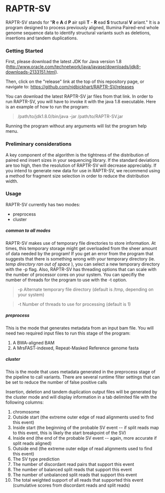 RAPTR-SV
====

RAPTR-SV stands for "**R** e **A** d **P** air spli **T** - **R** ead **S** tructural **V** ariant." It is a program designed to process previously aligned, Illumina Paired-end whole genome sequence data to identify structural variants such as deletions, insertions and tandem duplications.

### Getting Started
First, please download the latest JDK for Java version 1.8 (http://www.oracle.com/technetwork/java/javase/downloads/jdk8-downloads-2133151.html).

Then, click on the "release" link at the top of this repository page, or navigate to: https://github.com/njdbickhart/RAPTR-SV/releases

You can download the latest RAPTR-SV jar files from that link. In order to run RAPTR-SV, you will have to invoke it with the java 1.8 executable. Here is an example of how to run the program:

> /path/to/jdk1.8.0/bin/java -jar /path/to/RAPTR-SV.jar

Running the program without any arguments will list the program help menu.

### Preliminary considerations
A key component of the algorithm is the tightness of the distribution of paired end insert sizes in your sequencing library. If the standard deviations are too high, then the resolution of RAPTR-SV will decrease appreciably. If you intend to generate new data for use in RAPTR-SV, we recommend using a method for fragment size selection in order to reduce the distribution width. 

### Usage
RAPTR-SV currently has two modes:
  * preprocess
  * cluster

##### common to all modes
RAPTR-SV makes use of temporary file directories to store information. At times, this temporary storage might get overloaded from the sheer amount of data needed by the program! If you get an error from the program that suggests that there is something wrong with your temporary directory (ie. _temp_ _directory_ _ran_ _out_ _of_ _space_ ), you can select a new temporary directory with the -p flag. Also, RAPTR-SV has threading options that can scale with the number of processor cores on your system. You can specifiy the number of threads for the program to use with the -t option.

> -p  Alternate temporary file directory (default is /tmp, depending on your system)

> -t  Number of threads to use for processing (default is 1)

##### preprocess
This is the mode that generates metadata from an input bam file. You will need two required input files to run this stage of the program:
  1. A BWA-aligned BAM
  2. A MrsFAST-indexed, Repeat-Masked Reference genome fasta

##### cluster
This is the mode that uses metadata generated in the preprocess stage of the pipeline to call variants. There are several runtime filter settings that can be set to reduce the number of false positive calls

Insertion, deletion and tandem duplication output files will be generated by the cluster mode and will display information in a tab delimited file with the following columns:
  1. chromosome
  2. Outside start (the extreme outer edge of read alignments used to find this event)
  3. Inside start (the beginning of the probable SV event -- if split reads map to this event, this is likely the start breakpoint of the SV)
  4. Inside end (the end of the probable SV event -- again, more accurate if split reads aligned)
  5. Outside end (the extreme outer edge of read alignments used to find this event)
  6. The SV type prediction
  7. The number of discordant read pairs that support this event
  8. The number of balanced split reads that support this event
  9. The number of unbalanced split reads that support this event
  10. The total weighted support of all reads that supported this event (cumulative scores from discordant reads and split reads)